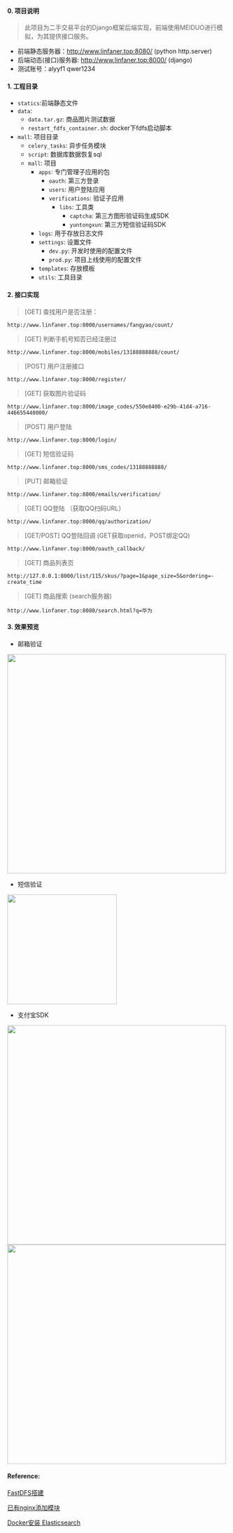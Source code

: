 #### 0. 项目说明
> 此项目为二手交易平台的Django框架后端实现，前端使用MEIDUO进行模拟，为其提供接口服务。
- 前端静态服务器：http://www.linfaner.top:8080/ (python http.server)
- 后端动态(接口)服务器: http://www.linfaner.top:8000/ (django)
- 测试账号：alyyf1 qwer1234

#### 1. 工程目录
- `statics`:前端静态文件
- `data`:
    - `data.tar.gz`: 商品图片测试数据
    - `restart_fdfs_container.sh`: docker下fdfs启动脚本
- `mall`: 项目目录
    - `celery_tasks`: 异步任务模块
    - `script`: 数据库数据恢复sql
    - `mall`: 项目
        - `apps`: 专门管理子应用的包
            - `oauth`: 第三方登录
            - `users`: 用户登陆应用
            - `verifications`: 验证子应用
                - `libs`: 工具类
                    - `captcha`: 第三方图形验证码生成SDK
                    - `yuntongxun`: 第三方短信验证码SDK 
        -  `logs`: 用于存放日志文件
        - `settings`: 设置文件
            - `dev.py`: 开发时使用的配置文件
            - `prod.py`: 项目上线使用的配置文件
        - `templates`: 存放模板
        -  `utils`: 工具目录
 
#### 2. 接口实现 
> [GET] 查找用户是否注册：
```
http://www.linfaner.top:8000/usernames/fangyao/count/
```
> [GET] 判断手机号知否已经注册过 
```
http://www.linfaner.top:8000/mobiles/13188888888/count/
```
> [POST] 用户注册接口
```
http://www.linfaner.top:8000/register/
```
> [GET] 获取图片验证码
```
http://www.linfaner.top:8000/image_codes/550e8400-e29b-41d4-a716-446655440000/
```
> [POST] 用户登陆
```
http://www.linfaner.top:8000/login/
```
> [GET] 短信验证码
```
http://www.linfaner.top:8000/sms_codes/13188888888/
```
> [PUT] 邮箱验证
```
http://www.linfaner.top:8000/emails/verification/
```
> [GET] QQ登陆 （获取QQ扫码URL）
```
http://www.linfaner.top:8000/qq/authorization/
```
> [GET/POST] QQ登陆回调 (GET获取openid，POST绑定QQ)
```
http://www.linfaner.top:8000/oauth_callback/
```
> [GET] 商品列表页
```
http://127.0.0.1:8000/list/115/skus/?page=1&page_size=5&ordering=-create_time
```
> [GET] 商品搜索 (search服务器)
```
http://www.linfaner.top:8080/search.html?q=华为
```

 #### 3. 效果预览
 - 邮箱验证

 <img src="https://s1.ax1x.com/2020/10/25/Bm2YtK.png" alt="" width="500">
 
 - 短信验证
 
 <img src="https://s1.ax1x.com/2020/10/25/Bm2tfO.jpg" alt="" width="250" >
 
 - 支付宝SDK
 
 <img src="https://s3.ax1x.com/2020/11/18/DnUQRU.md.png" alt="" width="500">
 
 <img src="https://s3.ax1x.com/2020/11/18/DnUlzF.png" alt="" width="500">
 

 #### Reference:
 
 [FastDFS搭建](https://support.huaweicloud.com/prtg-kunpengat/fastdfs_01_0001.html)
 
 [已有nginx添加模块](https://blog.seosiwei.com/detail/28)
 
 [Docker安装 Elasticsearch](https://www.elastic.co/guide/en/elasticsearch/reference/7.5/docker.html#docker-cli-run-dev-mode)